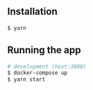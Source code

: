 ## Installation

```bash
$ yarn
```

## Running the app

```bash
# development (host:3000)
$ docker-compose up
$ yarn start
```
